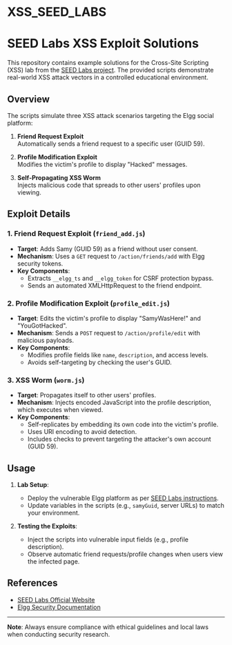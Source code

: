 # XSS_SEED_LABS
# SEED Labs XSS Exploit Solutions

This repository contains example solutions for the Cross-Site Scripting (XSS) lab from the [SEED Labs project](https://seedsecuritylabs.org/). The provided scripts demonstrate real-world XSS attack vectors in a controlled educational environment.

## Overview

The scripts simulate three XSS attack scenarios targeting the Elgg social platform:

1. **Friend Request Exploit**  
   Automatically sends a friend request to a specific user (GUID 59).

2. **Profile Modification Exploit**  
   Modifies the victim's profile to display "Hacked" messages.

3. **Self-Propagating XSS Worm**  
   Injects malicious code that spreads to other users' profiles upon viewing.

## Exploit Details

### 1. Friend Request Exploit (`friend_add.js`)
- **Target**: Adds Samy (GUID 59) as a friend without user consent.
- **Mechanism**: Uses a `GET` request to `/action/friends/add` with Elgg security tokens.
- **Key Components**:
  - Extracts `__elgg_ts` and `__elgg_token` for CSRF protection bypass.
  - Sends an automated XMLHttpRequest to the friend endpoint.

### 2. Profile Modification Exploit (`profile_edit.js`)
- **Target**: Edits the victim's profile to display "SamyWasHere!" and "YouGotHacked".
- **Mechanism**: Sends a `POST` request to `/action/profile/edit` with malicious payloads.
- **Key Components**:
  - Modifies profile fields like `name`, `description`, and access levels.
  - Avoids self-targeting by checking the user's GUID.

### 3. XSS Worm (`worm.js`)
- **Target**: Propagates itself to other users' profiles.
- **Mechanism**: Injects encoded JavaScript into the profile description, which executes when viewed.
- **Key Components**:
  - Self-replicates by embedding its own code into the victim's profile.
  - Uses URI encoding to avoid detection.
  - Includes checks to prevent targeting the attacker's own account (GUID 59).

## Usage

1. **Lab Setup**:
   - Deploy the vulnerable Elgg platform as per [SEED Labs instructions](https://seedsecuritylabs.org/Labs_20.04/Files/Web_XSS_Elgg/Web_XSS_Elgg.pdf).
   - Update variables in the scripts (e.g., `samyGuid`, server URLs) to match your environment.

2. **Testing the Exploits**:
   - Inject the scripts into vulnerable input fields (e.g., profile description).
   - Observe automatic friend requests/profile changes when users view the infected page.


## References

- [SEED Labs Official Website](https://seedsecuritylabs.org/)
- [Elgg Security Documentation](https://learn.elgg.org/en/stable/admin/security.html)

---

**Note**: Always ensure compliance with ethical guidelines and local laws when conducting security research.

